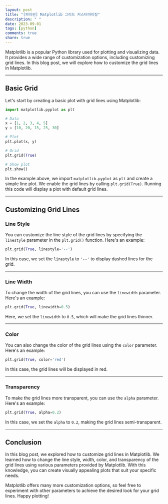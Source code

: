 ```yaml
---
layout: post
title: "[파이썬] Matplotlib 그리드 커스터마이징"
description: " "
date: 2023-09-01
tags: [python]
comments: true
share: true
---
```


Matplotlib is a popular Python library used for plotting and visualizing data. It provides a wide range of customization options, including customizing grid lines. In this blog post, we will explore how to customize the grid lines in Matplotlib.

---

## Basic Grid

Let's start by creating a basic plot with grid lines using Matplotlib:

```python
import matplotlib.pyplot as plt

# Data
x = [1, 2, 3, 4, 5]
y = [10, 20, 15, 25, 30]

# Plot
plt.plot(x, y)

# Grid
plt.grid(True)

# Show plot
plt.show()
```

In the example above, we import `matplotlib.pyplot` as `plt` and create a simple line plot. We enable the grid lines by calling `plt.grid(True)`. Running this code will display a plot with default grid lines.

---

## Customizing Grid Lines

### Line Style

You can customize the line style of the grid lines by specifying the `linestyle` parameter in the `plt.grid()` function. Here's an example:

```python
plt.grid(True, linestyle='--')
```

In this case, we set the `linestyle` to `'--'` to display dashed lines for the grid.

---

### Line Width

To change the width of the grid lines, you can use the `linewidth` parameter. Here's an example:

```python
plt.grid(True, linewidth=0.5)
```

Here, we set the `linewidth` to `0.5`, which will make the grid lines thinner.

---

### Color

You can also change the color of the grid lines using the `color` parameter. Here's an example:

```python
plt.grid(True, color='red')
```

In this case, the grid lines will be displayed in red.

---

### Transparency

To make the grid lines more transparent, you can use the `alpha` parameter. Here's an example:

```python
plt.grid(True, alpha=0.2)
```

In this case, we set the `alpha` to `0.2`, making the grid lines semi-transparent.

---

## Conclusion

In this blog post, we explored how to customize grid lines in Matplotlib. We learned how to change the line style, width, color, and transparency of the grid lines using various parameters provided by Matplotlib. With this knowledge, you can create visually appealing plots that suit your specific needs.

Matplotlib offers many more customization options, so feel free to experiment with other parameters to achieve the desired look for your grid lines. Happy plotting!